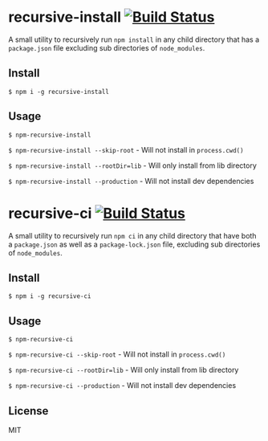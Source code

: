 recursive-install [![Build Status](https://travis-ci.org/emgeee/recursive-install.svg?branch=master)](https://travis-ci.org/emgeee/recursive-install)
===

A small utility to recursively run `npm install` in any child directory that has a `package.json` file excluding sub directories of `node_modules`.

Install
---
`$ npm i -g recursive-install`

Usage
---
`$ npm-recursive-install`

`$ npm-recursive-install --skip-root` - Will not install in `process.cwd()`

`$ npm-recursive-install --rootDir=lib` - Will only install from lib directory

`$ npm-recursive-install --production` - Will not install dev dependencies


recursive-ci [![Build Status](https://github.com/ReinoutW/recursive-ci.svg?branch=master)](https://github.com/ReinoutW/recursive-ci)
===

A small utility to recursively run `npm ci` in any child directory that have both a `package.json` as well as a `package-lock.json` file, excluding sub directories of `node_modules`.

Install
---
`$ npm i -g recursive-ci`

Usage
---
`$ npm-recursive-ci`

`$ npm-recursive-ci --skip-root` - Will not install in `process.cwd()`

`$ npm-recursive-ci --rootDir=lib` - Will only install from lib directory

`$ npm-recursive-ci --production` - Will not install dev dependencies


License
---
MIT
